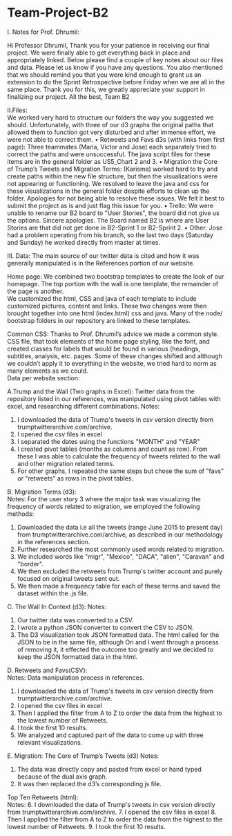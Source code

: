 # Team-Project-B2

I. Notes for Prof. Dhrumil:

  Hi Professor Dhrumil,
Thank you for your patience in receiving our final project.  We were finally able to get everything back in place and appropriately     linked.  Below please find a couple of key notes about our files and data.  Please let us know if you have any questions.  You also     mentioned that we should remind you that you were kind enough to grant us an extension to do the Sprint Retrospective before Friday     when we are all in the same place.  Thank you for this, we greatly appreciate your support in finalizing our project. 
  All the best, 
  Team B2 
  
II.Files:  
We worked very hard to structure our folders the way you suggested we should.  Unfortunately, with three of our d3 graphs the original paths that allowed them to function got very disturbed and after immense effort, we were not able to correct them. 
      •	Retweets and Favs d3s (with links from first page): Three teammates (Maria, Victor and Jose) each separately tried to correct the paths and were unsuccessful.  The java script files for these items are in the general folder as US5_Chart 2 and 3.
      •	Migration the Core of Trump’s Tweets and Migration Terms: (Karisma) worked hard to try and create paths within the new file structure, but then the visualizations were not appearing or functioning.  We resolved to leave the java and css for these visualizations in the general folder despite efforts to clean up the folder.  Apologies for not being able to resolve these issues.  We felt it best to submit the project as is and just flag this issue for you. 
      •	Trello: We were unable to rename our B2 board to "User Stories", the board did not give us the options.  Sincere apologies.  The Board named B2 is where are User Stories are that did not get done in B2-Sprint 1 or B2-Sprint 2. 
      •	Other: Jose had a problem operating from his branch, so the last two days (Saturday and Sunday) he worked directly from master at times.
    
III. Data:
The main source of our twitter data is cited and how it was generally manipulated is in the References portion of our website.  

Home page:
We combined two bootstrap templates to create the look of our homepage.  The top portion with the wall is one template, the remainder of the page is another.  
We customized the html, CSS and java of each template to include customized pictures, content and links. These two changes were then brought together into one html (index.html) css and java.  Many of the node/ bootstrap folders in our repository are linked to these templates. 

   Common CSS: 
   Thanks to Prof. Dhrumil’s advice we made a common style. CSS file, that took elements of the home page styling, like the font, and      created classes for labels that would be found in various (headings, subtitles, analysis, etc. pages. Some of these changes shifted      and although we couldn’t apply it to everything in the website, we tried hard to norm as many elements as we could.  
   Data per website section: 

A.Trump and the Wall (Two graphs in Excel): Twitter data from the repository listed in our references, was manipulated using pivot         tables with excel, and researching different combinations. 
Notes: 
1.	I downloaded the data of Trump's tweets in csv version directly from  trumptwitterarchive.com/archive. 
2.	I opened the csv files in excel 
3.	I separated the dates using the functions "MONTH" and "YEAR"
4.	I created pivot tables (months as columns and count as row). From these I was able to calculate the frequency of tweets related to the wall and other migration related terms.
5.	For other graphs, I repeated the same steps but chose the sum of "favs" or "retweets" as rows in the pivot tables.

B. Migration Terms (d3):   
Notes: 	For the user story 3 where the major task was visualizing the frequency of words related to migration, we employed the following methods:
1.	Downloaded the data i.e all the tweets (range June 2015 to present day) from trumptwitterarchive.com/archive, as described in our methodology in the references section.   
2.	Further researched the most commonly used words related to migration. 
3.	We included words like "migr", "Mexico", "DACA", "alien", "Caravan" and "border".  
4.	We then excluded the retweets from Trump's twitter account and purely focused on original tweets sent out.  
5.	We then made a frequency table for each of these terms and saved the dataset within the .js file.

C. The Wall In Context (d3): 
Notes: 
1.	Our twitter data was converted to a CSV. 
2.	I wrote a python JSON converter to convert the CSV to JSON.  
3.	The D3 visualization took JSON formatted data. The html called for the JSON to be in the same file, although Ori and I went through a process of removing it, it effected the outcome too greatly and we decided to keep the JSON formatted data in the html.  

D. Retweets and Favs(CSV):   
Notes: Data manipulation process in references. 
1.	I downloaded the data of Trump's tweets in csv version directly from  trumptwitterarchive.com/archive. 
2.	I opened the csv files in excel 
3.	Then I applied the filter from A to Z to order the data from the highest to the lowest number of  Retweets.
4.	I took the first 10 results. 
5.	We analyzed and captured part of the data to come up with three relevant visualizations. 

E. Migration: The Core of Trump’s Tweets (d3)
Notes:	
1.	The data was directly copy and pasted from excel or hand typed because of the dual axis graph.
2.	It was then replaced the d3’s corresponding js file.  

Top Ten Retweets (html):  
Notes: 
6.	I downloaded the data of Trump's tweets in csv version directly from  trumptwitterarchive.com/archive. 
7.	I opened the csv files in excel 
8.	Then I applied the filter from A to Z to order the data from the highest to the lowest number of  Retweets.
9.	I took the first 10 results. 

